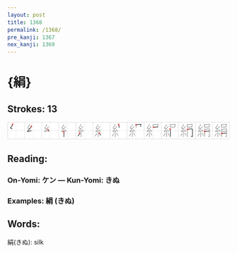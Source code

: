 ```yaml
---
layout: post
title: 1368
permalink: /1368/
pre_kanji: 1367
nex_kanji: 1369
---
```


# {絹}

## Strokes: 13

<div class="stroke"><img src="../images/E7B5B9.png" /></div>

## Reading:

### On-Yomi: ケン &mdash; Kun-Yomi: きぬ

### Examples: 絹 (きぬ)

## Words:

絹(きぬ): silk
